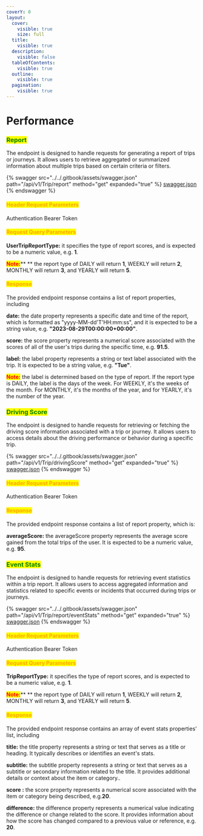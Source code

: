 ```yaml
---
coverY: 0
layout:
  cover:
    visible: true
    size: full
  title:
    visible: true
  description:
    visible: false
  tableOfContents:
    visible: true
  outline:
    visible: true
  pagination:
    visible: true
---
```


# Performance

### <mark style="color:green;">**Report**</mark>&#x20;

The endpoint is designed to handle requests for generating a report of trips or journeys. It allows users to retrieve aggregated or summarized information about multiple trips based on certain criteria or filters.

{% swagger src="../../.gitbook/assets/swagger.json" path="/api/v1/Trip/report" method="get" expanded="true" %}
[swagger.json](../../.gitbook/assets/swagger.json)
{% endswagger %}

#### <mark style="color:orange;">Header Request Parameters</mark>

Authentication Bearer Token

#### <mark style="color:orange;">Request Query Parameters</mark>

**UserTripReportType:** it specifies the type of report scores, and is expected to be a numeric value, e.g. **1**.

<mark style="color:red;">**Note:**</mark>** ** the report type of  DAILY will return **1**, WEEKLY will return **2**, MONTHLY will return **3**, and YEARLY will return **5**.

#### <mark style="color:orange;">**Response**</mark>

The provided endpoint response contains a list of report properties, including&#x20;

**date:** the date property represents a specific date and time of the report, which is formatted as "yyyy-MM-dd'T'HH:mm:ss", and it is expected to be a string value, e.g. **"2023-08-29T00:00:00+00:00"**.

**score:** the score property represents a numerical score associated with the scores of all of the user's trips during the specific time, e.g. **91.5**.

**label:** the label property represents a string or text label associated with the trip. It is expected to be a string value, e.g. **"Tue"**.

<mark style="color:red;">**Note:**</mark> the label is determined based on the type of report. If the report type is DAILY, the label is the days of the week. For WEEKLY, it's the weeks of the month. For MONTHLY, it's the months of the year, and for YEARLY, it's the number of the year. &#x20;



### <mark style="color:green;">**Driving Score**</mark>&#x20;

The endpoint is designed to handle requests for retrieving or fetching the driving score information associated with a trip or journey. It allows users to access details about the driving performance or behavior during a specific trip.

{% swagger src="../../.gitbook/assets/swagger.json" path="/api/v1/Trip/drivingScore" method="get" expanded="true" %}
[swagger.json](../../.gitbook/assets/swagger.json)
{% endswagger %}

#### <mark style="color:orange;">Header Request Parameters</mark>

Authentication Bearer Token

#### <mark style="color:orange;">**Response**</mark>

The provided endpoint response contains a list of report property, which is:&#x20;

**averageScore:** the averageScore property represents the average score gained from the total trips of the user. It is expected to be a numeric value, e.g. **95**.



### <mark style="color:green;">**Event Stats**</mark>&#x20;

The endpoint is designed to handle requests for retrieving event statistics within a trip report. It allows users to access aggregated information and statistics related to specific events or incidents that occurred during trips or journeys.

{% swagger src="../../.gitbook/assets/swagger.json" path="/api/v1/Trip/report/eventStats" method="get" expanded="true" %}
[swagger.json](../../.gitbook/assets/swagger.json)
{% endswagger %}

#### <mark style="color:orange;">Header Request Parameters</mark>

Authentication Bearer Token

#### <mark style="color:orange;">Request Query Parameters</mark>

**TripReportType:** it specifies the type of report scores, and is expected to be a numeric value, e.g. **1**.

<mark style="color:red;">**Note:**</mark>** ** the report type of  DAILY will return **1**, WEEKLY will return **2**, MONTHLY will return **3**, and YEARLY will return **5**.

#### <mark style="color:orange;">**Response**</mark>

The provided endpoint response contains an array of event stats properties' list, including &#x20;

**title:** the title property represents a string or text that serves as a title or heading. It typically describes or identifies an event's stats.

**subtitle:** the subtitle property represents a string or text that serves as a subtitle or secondary information related to the title. It provides additional details or context about the item or category..&#x20;

**score :** the score property represents a numerical score associated with the item or category being described, e.g.**20**.

**difference:** the difference property represents a numerical value indicating the difference or change related to the score. It provides information about how the score has changed compared to a previous value or reference, e.g. **20**.
